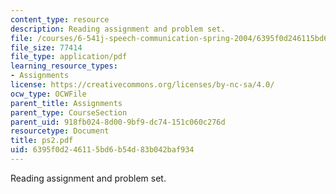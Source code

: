 ```yaml
---
content_type: resource
description: Reading assignment and problem set.
file: /courses/6-541j-speech-communication-spring-2004/6395f0d246115bd6b54d83b042baf934_ps2.pdf
file_size: 77414
file_type: application/pdf
learning_resource_types:
- Assignments
license: https://creativecommons.org/licenses/by-nc-sa/4.0/
ocw_type: OCWFile
parent_title: Assignments
parent_type: CourseSection
parent_uid: 918fb024-8d00-9bf9-dc74-151c060c276d
resourcetype: Document
title: ps2.pdf
uid: 6395f0d2-4611-5bd6-b54d-83b042baf934
---
```

Reading assignment and problem set.